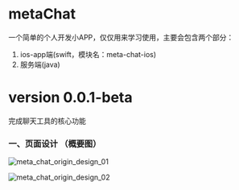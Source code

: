 # metaChat

一个简单的个人开发小APP，仅仅用来学习使用，主要会包含两个部分：

1. ios-app端(swift，模块名：meta-chat-ios)
2. 服务端(java)

# version 0.0.1-beta

完成聊天工具的核心功能 

### 一、页面设计 （概要图）

![meta_chat_origin_design_01](/Users/zhengguochun/personal/metaChat/meta-chat/pics/meta_chat_origin_design_01.jpg)

![meta_chat_origin_design_02](/Users/zhengguochun/personal/metaChat/meta-chat/pics/meta_chat_origin_design_02.jpg)
